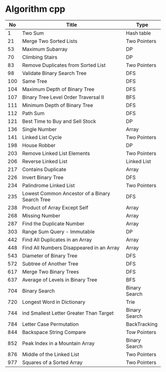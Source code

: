# Algorithm cpp

| No  | Title                                          | Type          |
| --- | ---------------------------------------------- | ------------- |
| 1   | Two Sum                                        | Hash table    |
| 21  | Merge Two Sorted Lists                         | Two Pointers  |
| 53  | Maximum Subarray                               | DP            |
| 70  | Climbing Stairs                                | DP            |
| 83  | Remove Duplicates from Sorted List             | Two Pointers  |
| 98  | Validate Binary Search Tree                    | DFS           |
| 100 | Same Tree                                      | DFS           |
| 104 | Maximum Depth of Binary Tree                   | DFS           |
| 107 | Binary Tree Level Order Traversal II           | BFS           |
| 111 | Minimum Depth of Binary Tree                   | DFS           |
| 112 | Path Sum                                       | DFS           |
| 121 | Best Time to Buy and Sell Stock                | DP            |
| 136 | Single Number                                  | Array         |
| 141 | Linked List Cycle                              | Two Pointers  |
| 198 | House Robber                                   | DP            |
| 203 | Remove Linked List Elements                    | Two Pointers  |
| 206 | Reverse Linked List                            | Linked List   |
| 217 | Contains Duplicate                             | Array         |
| 226 | Invert Binary Tree                             | DFS           |
| 234 | Palindrome Linked List                         | Two Pointers  |
| 235 | Lowest Common Ancestor of a Binary Search Tree | DFS           |
| 238 | Product of Array Except Self                   | Array         |
| 268 | Missing Number                                 | Array         |
| 287 | Find the Duplicate Number                      | Array         |
| 303 | Range Sum Query - Immutable                    | DP            |
| 442 | Find All Duplicates in an Array                | Array         |
| 448 | Find All Numbers Disappeared in an Array       | Array         |
| 543 | Diameter of Binary Tree                        | DFS           |
| 572 | Subtree of Another Tree                        | DFS           |
| 617 | Merge Two Binary Trees                         | DFS           |
| 637 | Average of Levels in Binary Tree               | BFS           |
| 704 | Binary Search                                  | Binary Search |
| 720 | Longest Word in Dictionary                     | Trie          |
| 744 | ind Smallest Letter Greater Than Target        | Binary Search |
| 784 | Letter Case Permutation                        | BackTracking  |
| 844 | Backspace String Compare                       | Tow Pointers  |
| 852 | Peak Index in a Mountain Array                 | Binary Search |
| 876 | Middle of the Linked List                      | Two Pointers  |
| 977 | Squares of a Sorted Array                      | Two Pointers  |
